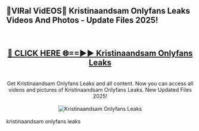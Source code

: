 <h2>🔴VIRal VidEOS🔴 Kristinaandsam Onlyfans Leaks Videos And Photos - Update Files 2025!</h2>
<br>
<div align="center">
<h2><a href="https://virallinks.top/odZfE0" rel="nofollow">🔴 CLICK HERE 🌐==►► Kristinaandsam Onlyfans Leaks</a></h2>
<br>
Get Kristinaandsam Onlyfans Leaks and all content. Now you can access all videos and pictures of Kristinaandsam Onlyfans Leaks. New Updated Files 2025!
<br>
<br>
<a href="https://virallinks.top/odZfE0" rel="nofollow" data-target="animated-image.originalLink"><img src="https://i.imgur.com/dJHk4Zq.gif)" alt="Kristinaandsam Onlyfans Leaks" style="max-width: 100%; display: inline-block;" data-target="animated-image.originalImage"></a>
</div>
<br>
kristinaandsam onlyfans leaks